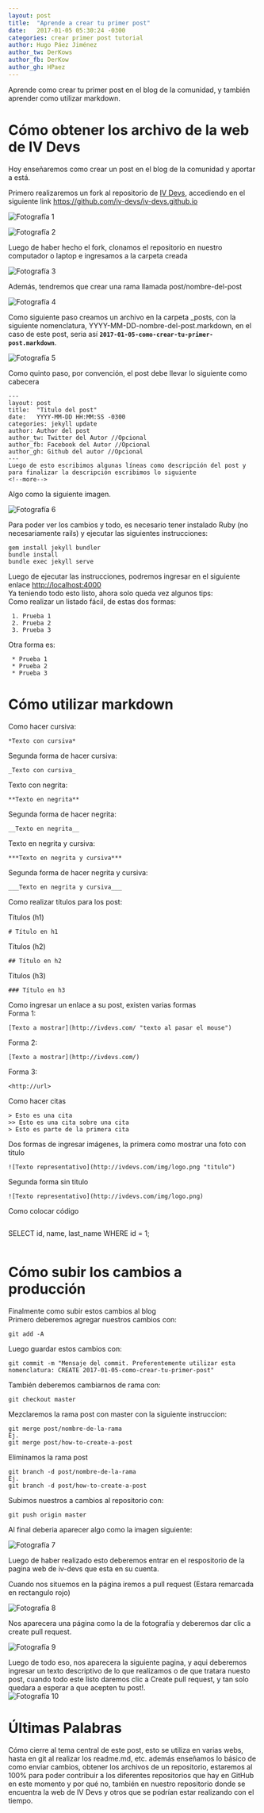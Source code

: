```yaml
---
layout: post
title:  "Aprende a crear tu primer post"
date:   2017-01-05 05:30:24 -0300
categories: crear primer post tutorial
author: Hugo Páez Jiménez
author_tw: DerKows
author_fb: DerKow
author_gh: HPaez
---
```

Aprende como crear tu primer post en el blog de la comunidad, y también aprender como utilizar markdown.

<!--more-->

# [](#obtener_archivos) Cómo obtener los archivo de la web de IV Devs

Hoy enseñaremos como crear un post en el blog de la comunidad y aportar a está.  

Primero realizaremos un fork al repositorio de [IV Devs](http://iv-devs.github.io/), accediendo en el siguiente link <https://github.com/iv-devs/iv-devs.github.io>  

![Fotografía 1](http://image.prntscr.com/image/c32bbb03391d4d0ba708bd0cdc9abcad.png)  

![Fotografía 2](http://image.prntscr.com/image/da7b59b68cd2438b8b5896a029796f1c.png)  

Luego de haber hecho el fork, clonamos el repositorio en nuestro computador o laptop e ingresamos a la carpeta creada  

![Fotografía 3](http://image.prntscr.com/image/d701ab8478134d909b3a1ba4d7246bee.png)  

Además, tendremos que crear una rama llamada post/nombre-del-post  

![Fotografía 4](http://image.prntscr.com/image/e9d835a22f2648b782f7e921ad1a10a2.png)  

Como siguiente paso creamos un archivo en la carpeta _posts, con la siguiente nomenclatura, YYYY-MM-DD-nombre-del-post.markdown, en el caso de este post, seria así __`2017-01-05-como-crear-tu-primer-post.markdown`__.  

![Fotografía 5](http://image.prntscr.com/image/b0395bbb601749b0b1b32381b97847be.png)  

Como quinto paso, por convención, el post debe llevar lo siguiente como cabecera  

```
---
layout: post
title:  "Titulo del post"
date:   YYYY-MM-DD HH:MM:SS -0300
categories: jekyll update
author: Author del post
author_tw: Twitter del Autor //Opcional
author_fb: Facebook del Autor //Opcional
author_gh: Github del autor //Opcional
---
Luego de esto escribimos algunas líneas como descripción del post y para finalizar la descripción escribimos lo siguiente
<!--more-->
```

Algo como la siguiente imagen.  

![Fotografía 6](http://image.prntscr.com/image/fc16c889cf38455a9c7119927026e51c.png)  

Para poder ver los cambios y todo, es necesario tener instalado Ruby (no necesariamente rails) y ejecutar las siguientes instrucciones:  

```
gem install jekyll bundler
bundle install
bundle exec jekyll serve
```

Luego de ejecutar las instrucciones, podremos ingresar en el siguiente enlace <http://localhost:4000>  
Ya teniendo todo esto listo, ahora solo queda vez algunos tips:  
Como realizar un listado fácil, de estas dos formas:  

```
 1. Prueba 1
 2. Prueba 2
 3. Prueba 3
```

Otra forma es:  

```
 * Prueba 1
 * Prueba 2
 * Prueba 3
```

# [](#utilizar_markdown) Cómo utilizar markdown

Como hacer cursiva:  

```
*Texto con cursiva*
```

Segunda forma de hacer cursiva:  

```
_Texto con cursiva_
```

Texto con negrita:  

```
**Texto en negrita**
```

Segunda forma de hacer negrita:  

```
__Texto en negrita__
```

Texto en negrita y cursiva:  

```
***Texto en negrita y cursiva***
```

Segunda forma de hacer negrita y cursiva:  

```
___Texto en negrita y cursiva___
```

Como realizar títulos para los post:  

Títulos (h1)  

```
# Título en h1
```

Títulos (h2)  

```
## Título en h2
```

Títulos (h3)  

```
### Título en h3
```

Como ingresar un enlace a su post, existen varias formas   
Forma 1:  

```
[Texto a mostrar](http://ivdevs.com/ "texto al pasar el mouse")
```
Forma 2:  

```
[Texto a mostrar](http://ivdevs.com/)
```
Forma 3:  

```
<http://url>
```

Como hacer citas  

```
> Esto es una cita
>> Esto es una cita sobre una cita
> Esto es parte de la primera cita

```


Dos formas de ingresar imágenes, la primera como mostrar una foto con titulo  
```
![Texto representativo](http://ivdevs.com/img/logo.png "titulo")
```

Segunda forma sin titulo  

```
![Texto representativo](http://ivdevs.com/img/logo.png)
```

Como colocar código

```
 ```
 SELECT id, name, last_name
 WHERE id = 1;
 ```
```

# [](#subir_cambios) Cómo subir los cambios a producción

Finalmente como subir estos cambios al blog  
Primero deberemos agregar nuestros cambios con:  

```
git add -A
```

Luego guardar estos cambios con:  

```
git commit -m "Mensaje del commit. Preferentemente utilizar esta nomenclatura: CREATE 2017-01-05-como-crear-tu-primer-post"
```

También deberemos cambiarnos de rama con:  

```
git checkout master
```

Mezclaremos la rama post con master con la siguiente instruccion:  

```
git merge post/nombre-de-la-rama
Ej.
git merge post/how-to-create-a-post
```

Eliminamos la rama post  

```
git branch -d post/nombre-de-la-rama
Ej.
git branch -d post/how-to-create-a-post
```

Subimos nuestros a cambios al repositorio con:  

```
git push origin master
```

Al final deberia aparecer algo como la imagen siguiente:  

![Fotografía 7](http://image.prntscr.com/image/014f626a5de446faadf1d19ff3f03c4c.png)  

Luego de haber realizado esto deberemos entrar en el respositorio de la pagina web de iv-devs que esta en su cuenta.  

Cuando nos situemos en la página iremos a pull request (Estara remarcada en rectangulo rojo)  

![Fotografía 8](http://image.prntscr.com/image/097e09137645408a8b8088830796e66b.png)

Nos aparecera una página como la de la fotografía y deberemos dar clic a create pull request.  

![Fotografía 9](http://image.prntscr.com/image/ef4a2762e3504ab4941adb719d0b368a.png)

Luego de todo eso, nos aparecera la siguiente pagina, y aqui deberemos ingresar un texto descriptivo de lo que realizamos o de que tratara nuesto post, cuando todo este listo daremos clic a Create pull request, y tan solo quedara a esperar a que acepten tu post!.  
![Fotografía 10](http://image.prntscr.com/image/491d5058105943c293129ea2cde4ae24.png)

# [](#final) Últimas Palabras

Cómo cierre al tema central de este post, esto se utiliza en varias webs, hasta en git al realizar los readme.md, etc. además enseñamos lo básico de como enviar cambios, obtener los archivos de un repositorio, estaremos al 100% para poder contribuir a los diferentes repositorios que hay en GitHub en este momento y por qué no, también en nuestro repositorio donde se encuentra la web de IV Devs y otros que se podrían estar realizando con el tiempo.